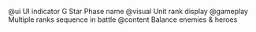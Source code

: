 
@ui UI indicator
    G
    Star
    Phase name
@visual Unit rank display
@gameplay Multiple ranks sequence in battle
@content Balance enemies & heroes